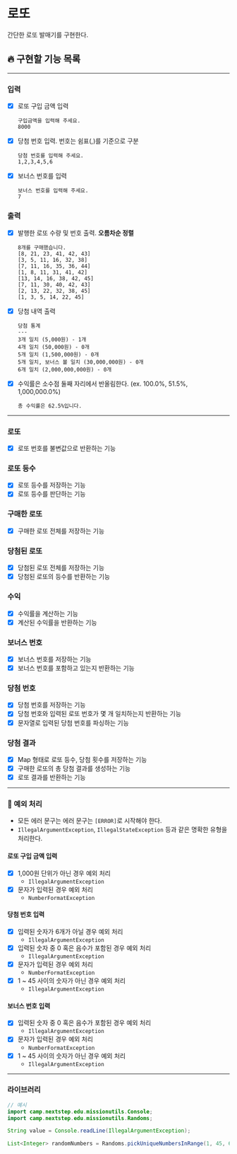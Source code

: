 # 로또

간단한 로또 발매기를 구현한다.

## 🔥 구현할 기능 목록

---

### 입력
- [x] 로또 구입 금액 입력
    ```
    구입금액을 입력해 주세요.
    8000
    ```
- [x] 당첨 번호 입력. 번호는 쉼표(,)를 기준으로 구분
    ```
    당첨 번호를 입력해 주세요.
    1,2,3,4,5,6
    ```
- [x] 보너스 번호를 입력
    ```
    보너스 번호를 입력해 주세요.
    7
    ```

### 출력
- [x] 발행한 로또 수량 및 번호 출력. **오름차순 정렬**
    ```
    8개를 구매했습니다.
    [8, 21, 23, 41, 42, 43]
    [3, 5, 11, 16, 32, 38]
    [7, 11, 16, 35, 36, 44]
    [1, 8, 11, 31, 41, 42]
    [13, 14, 16, 38, 42, 45]
    [7, 11, 30, 40, 42, 43]
    [2, 13, 22, 32, 38, 45]
    [1, 3, 5, 14, 22, 45]
    ```

- [x] 당첨 내역 출력
    ```
    당첨 통계
    ---
    3개 일치 (5,000원) - 1개
    4개 일치 (50,000원) - 0개
    5개 일치 (1,500,000원) - 0개
    5개 일치, 보너스 볼 일치 (30,000,000원) - 0개
    6개 일치 (2,000,000,000원) - 0개
    ```

- [x] 수익률은 소수점 둘째 자리에서 반올림한다. (ex. 100.0%, 51.5%, 1,000,000.0%)
   ```
   총 수익률은 62.5%입니다.
   ```

---

### 로또
- [x] 로또 번호를 불변값으로 반환하는 기능

### 로또 등수
- [x] 로또 등수를 저장하는 기능
- [x] 로또 등수를 판단하는 기능

### 구매한 로또
- [x] 구매한 로또 전체를 저장하는 기능

### 당첨된 로또
- [x] 당첨된 로또 전체를 저장하는 기능
- [x] 당첨된 로또의 등수를 반환하는 기능

### 수익
- [x] 수익률을 계산하는 기능
- [x] 계산된 수익률을 반환하는 기능

### 보너스 번호
- [x] 보너스 번호를 저장하는 기능
- [x] 보너스 번호를 포함하고 있는지 반환하는 기능

### 당첨 번호
- [x] 당첨 번호를 저장하는 기능
- [x] 당첨 번호와 입력된 로또 번호가 몇 개 일치하는지 반환하는 기능 
- [x] 문자열로 입력된 당첨 번호를 파싱하는 기능

### 당첨 결과
- [x] Map 형태로 로또 등수, 당첨 횟수를 저장하는 기능
- [x] 구매한 로또의 총 당첨 결과를 생성하는 기능
- [x] 로또 결과를 반환하는 기능

---
### 🚫 예외 처리
- 모든 에러 문구는 에러 문구는 `[ERROR]`로 시작해야 한다.
- `IllegalArgumentException`, `IllegalStateException` 등과 같은 명확한 유형을 처리한다.

#### 로또 구입 금액 입력
- [x] 1,000원 단위가 아닌 경우 예외 처리
  - `IllegalArgumentException`
- [x] 문자가 입력된 경우 예외 처리
  - `NumberFormatException`

#### 당첨 번호 입력
- [x] 입력된 숫자가 6개가 아닐 경우 예외 처리
    - `IllegalArgumentException`
- [x] 입력된 숫자 중 0 혹은 음수가 포함된 경우 예외 처리
    - `IllegalArgumentException`
- [x] 문자가 입력된 경우 예외 처리
    - `NumberFormatException`
- [x] 1 ~ 45 사이의 숫자가 아닌 경우 예외 처리
    - `IllegalArgumentException`

#### 보너스 번호 입력
- [x] 입력된 숫자 중 0 혹은 음수가 포함된 경우 예외 처리
  - `IllegalArgumentException`
- [x] 문자가 입력된 경우 예외 처리
  - `NumberFormatException`
- [x] 1 ~ 45 사이의 숫자가 아닌 경우 예외 처리
  - `IllegalArgumentException`


---
### 라이브러리
```Java
// 예시
import camp.nextstep.edu.missionutils.Console;
import camp.nextstep.edu.missionutils.Randoms;

String value = Console.readLine(IllegalArgumentException);

List<Integer> randomNumbers = Randoms.pickUniqueNumbersInRange(1, 45, 6);
```